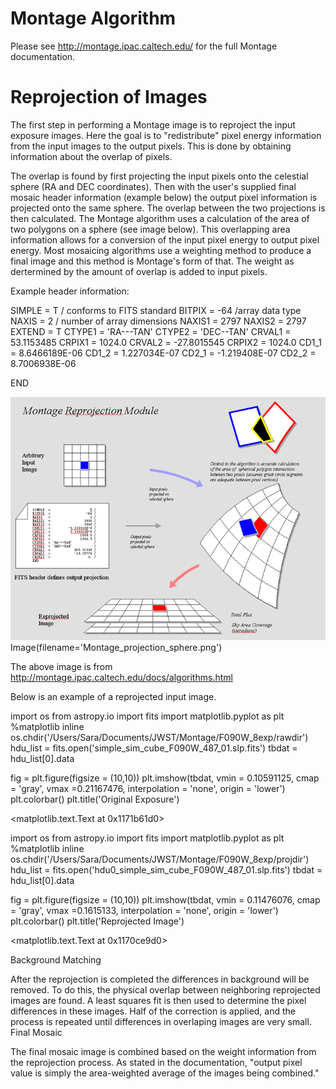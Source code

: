 # Montage Algorithm

Please see http://montage.ipac.caltech.edu/ for the full Montage documentation.

# Reprojection of Images

The first step in performing a Montage image is to reproject the input exposure images. Here the goal is to "redistribute" pixel energy information from the input 
images to the output pixels. This is done by obtaining information about the overlap of pixels.

The overlap is found by first projecting the input pixels onto the celestial sphere (RA and DEC coordinates). Then with the user's supplied final mosaic header 
information (example below) the output pixel information is projected onto the same sphere. The overlap between the two projections is then calculated. 
The Montage algorithm uses a calculation of the area of two polygons on a sphere (see image below). This overlapping area information allows for a conversion of 
the input pixel energy to output pixel energy. Most mosaicing algorithms use a weighting method to produce a final image and this method is Montage's form of that. 
The weight as dertermined by the amount of overlap is added to input pixels.

Example header information:

SIMPLE =          T / conforms to FITS standard
BITPIX =           -64 /array data type
NAXIS =            2 / number of array dimensions
NAXIS1 =          2797
NAXIS2 =          2797
EXTEND =         T
CTYPE1 =  'RA---TAN'
CTYPE2 =  'DEC--TAN'
CRVAL1 =      53.1153485
CRPIX1 =       1024.0
CRVAL2 =      -27.8015545
CRPIX2 =      1024.0
CD1_1 =        8.6466189E-06
CD1_2 =       1.227034E-07
CD2_1 =       -1.219408E-07
CD2_2 =       8.7006938E-06

END

![alt text](Montage_projection_sphere.png)
Image(filename='Montage_projection_sphere.png')

The above image is from http://montage.ipac.caltech.edu/docs/algorithms.html

Below is an example of a reprojected input image.

import os
from astropy.io import fits
import matplotlib.pyplot as plt
%matplotlib inline
os.chdir('/Users/Sara/Documents/JWST/Montage/F090W_8exp/rawdir')
hdu_list = fits.open('simple_sim_cube_F090W_487_01.slp.fits')
tbdat = hdu_list[0].data

fig = plt.figure(figsize = (10,10))
plt.imshow(tbdat, vmin = 0.10591125, cmap = 'gray', vmax =0.21167476, interpolation = 'none', origin = 'lower')
plt.colorbar()
plt.title('Original Exposure')

<matplotlib.text.Text at 0x1171b61d0>

import os
from astropy.io import fits
import matplotlib.pyplot as plt
%matplotlib inline
os.chdir('/Users/Sara/Documents/JWST/Montage/F090W_8exp/projdir')
hdu_list = fits.open('hdu0_simple_sim_cube_F090W_487_01.slp.fits')
tbdat = hdu_list[0].data

fig = plt.figure(figsize = (10,10))
plt.imshow(tbdat, vmin = 0.11476076, cmap = 'gray', vmax =0.1615133, interpolation = 'none', origin = 'lower')
plt.colorbar()
plt.title('Reprojected Image')

<matplotlib.text.Text at 0x1170ce9d0>

Background Matching

After the reprojection is completed the differences in background will be removed. To do this, the physical overlap between neighboring reprojected images are found. A least squares fit is then used to determine the pixel differences in these images. Half of the correction is applied, and the process is repeated until differences in overlaping images are very small.
Final Mosaic

The final mosaic image is combined based on the weight information from the reprojection process. As stated in the documentation, "output pixel value is simply the area-weighted average of the images being combined."

